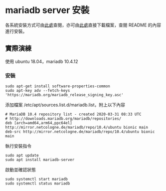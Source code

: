 # mariadb server 安裝

各系統安裝方式可由[此處](https://downloads.mariadb.org/mariadb/repositories)查閱，亦可由[此處](https://mariadb.com/downloads/)直接下載檔案，查閱 README 的內容進行安裝。

## 實際演練

使用 ubuntu 18.04，mariadb 10.4.12

### 安裝

```shell script
sudo apt-get install software-properties-common
sudo apt-key adv --fetch-keys 'https://mariadb.org/mariadb_release_signing_key.asc'
```

添加檔案 /etc/apt/sources.list.d/mariadb.list，附上以下內容

```.list
# MariaDB 10.4 repository list - created 2020-03-31 08:33 UTC
# http://downloads.mariadb.org/mariadb/repositories/
deb [arch=amd64,arm64,ppc64el] http://mirror.netcologne.de/mariadb/repo/10.4/ubuntu bionic main
deb-src http://mirror.netcologne.de/mariadb/repo/10.4/ubuntu bionic main
```

執行安裝指令

```shell script
sudo apt update
sudo apt install mariadb-server
```

啟動並確認狀態

```shell script
sudo systemctl start mariadb
sudo systemctl status mariadb
```
